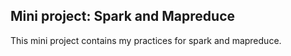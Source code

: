 ## Mini project: Spark and Mapreduce

This mini project contains my practices for spark and mapreduce.